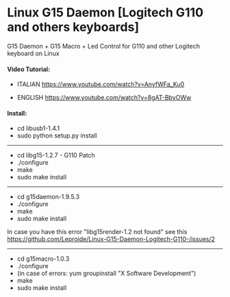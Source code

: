 # Linux G15 Daemon [Logitech G110 and others keyboards]
G15 Daemon + G15 Macro + Led Control for G110 and other Logitech keyboard on Linux 

#### Video Tutorial:

* ITALIAN https://www.youtube.com/watch?v=AnyfWFa_Ku0

* ENGLISH https://www.youtube.com/watch?v=8gAT-BbyOWw

#### Install:

* cd libusb1-1.4.1
* sudo python setup.py install

---

* cd libg15-1.2.7 - G110 Patch
* ./configure
* make
* sudo make install

---

* cd g15daemon-1.9.5.3
* ./configure
* make
* sudo make install

In case you have this error "libg15render-1.2 not found" see this https://github.com/Leproide/Linux-G15-Daemon-Logitech-G110-/issues/2

---

* cd g15macro-1.0.3
* ./configure
* (in case of errors: yum groupinstall "X Software Development")
* make
* sudo make install

